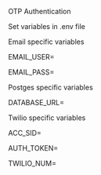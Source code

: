 OTP Authentication

Set variables in .env file

Email specific variables

EMAIL_USER=

EMAIL_PASS=

Postges specific variables

DATABASE_URL=

Twilio specific variables

ACC_SID=

AUTH_TOKEN=

TWILIO_NUM=
